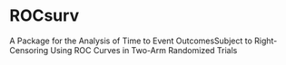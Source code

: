 # ROCsurv
A  Package  for  the  Analysis  of  Time  to  Event  OutcomesSubject  to    Right-Censoring  Using  ROC  Curves  in  Two-Arm  Randomized  Trials
